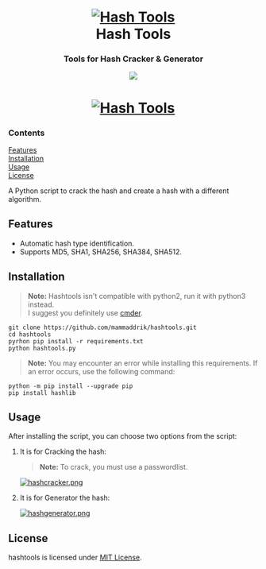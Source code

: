 <h1 align="center">
    <br>
    <a href="https://github.com/mammaddrik/hashtools"><img src="https://i.postimg.cc/yYD6rsH9/logo.png" alt="Hash Tools"></a>
    <br>
    Hash Tools
    <br>
</h1>

<h3 align="center">Tools for Hash Cracker & Generator</h3>

<p align="center">
  <a href="https://github.com/mammaddrik/hashtools/releases">
    <img src="https://img.shields.io/github/release/mammaddrik/hashtools.svg">
  </a>
</p>
<h1 align="center">
    <a href="https://github.com/mammaddrik/hashtools"><img src="https://i.postimg.cc/mDmGWCfY/demo.png" alt="Hash Tools"></a>
</h1>

### Contents  
[Features](#features)<br>
[Installation](#installation)<br>
[Usage](#usage)<br>
[License](#license)

A Python script to crack the hash and create a hash with a different algorithm.

## Features
- Automatic hash type identification.
- Supports MD5, SHA1, SHA256, SHA384, SHA512.

## Installation
> **Note:** Hashtools isn't compatible with python2, run it with python3 instead.<br>
> I suggest you definitely use [cmder](https://cmder.app/).
```
git clone https://github.com/mammaddrik/hashtools.git
cd hashtools
pyrhon pip install -r requirements.txt
python hashtools.py
```
> **Note:** You may encounter an error while installing this requirements. If an error occurs, use the following command:
```
python -m pip install --upgrade pip
pip install hashlib
```
## Usage
After installing the script, you can choose two options from the script:<br>

1. It is for Cracking the hash:
    > **Note:** To crack, you must use a passwordlist.

    [![hashcracker.png](https://i.postimg.cc/rFpHwnpN/hashcracker.png)](https://github.com/mammaddrik/hashtools)
2. It is for Generator the hash:

    [![hashgenerator.png](https://i.postimg.cc/1RTd1Mhq/hashgenerator.png)](https://github.com/mammaddrik/hashtools)

## License
hashtools is licensed under [MIT License](https://github.com/mammaddrik/hashtools/blob/main/LICENSE).